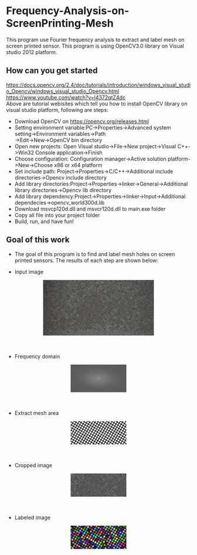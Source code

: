 # Frequency-Analysis-on-ScreenPrinting-Mesh
This program use Fourier frequency analysis to extract and label mesh on screen printed sensor. This program is using OpenCV3.0 library on Visual studio 2012 platform.


## How can you get started
https://docs.opencv.org/2.4/doc/tutorials/introduction/windows_visual_studio_Opencv/windows_visual_studio_Opencv.html<br />
https://www.youtube.com/watch?v=l4372qtZ4dc<br />
Above are tutorial webisites which tell you how to install OpenCV library on visual studio platform, following are steps:<br />
* Download OpenCV on https://opencv.org/releases.html<br />
* Setting environment variable:PC->Properties->Advanced system setting->Environment variables->Path<br />
->Edit->New->OpenCV bin directory<br />
* Open new projects: Open Visual studio->File->New project->Visual C++->Win32 Console application->Finish<br />
* Choose configuration: Configuration manager->Active solution platform->New->Choose x86 or x64 platform <br />
* Set include path: Project->Properties->C/C++->Additional include directories->Opencv include directory<br />
* Add library directories:Project->Properties->linker->General->Additional library directories->Opencv lib directory<br />
* Add library dependency:Project->Properties->linker->Input->Additional dependecies->opencv_world300d.lib<br />
* Download msvcp120d.dll and msvcr120d.dll to main.exe folder <br />
* Copy all file into your project folder<br />
* Build, run, and have fun! <br />

## Goal of this work
* The goal of this program is to find and label mesh holes on screen printed sensors. The results of each step are shown below: 

* Input image
<p align="center"><img src="/image/screenPrinting.png" height="30%" width="60%"></p><br />

* Frequency domain
<p align="center"><img src="/image/fequencyDomain.jpg" height="30%" width="30%"></p><br />

* Extract mesh area
<p align="center"><img src="/image/detectedMesh.png" height="30%" width="30%"></p><br />

* Cropped image
<p align="center"><img src="/image/croppedImage.png" height="30%" width="30%"></p><br />

* Labeled image
<p align="center"><img src="/image/labeledImage.png" height="30%" width="30%"></p>
